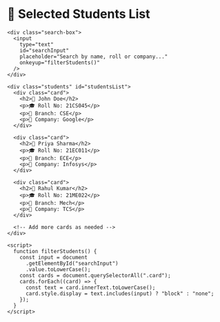 <!DOCTYPE html>
<html lang="en">
  <head>
    <meta charset="UTF-8" />
    <meta name="viewport" content="width=device-width, initial-scale=1.0" />
    
  </head>
  <body>
    <h1>🎉 Selected Students List</h1>

    <div class="search-box">
      <input
        type="text"
        id="searchInput"
        placeholder="Search by name, roll or company..."
        onkeyup="filterStudents()"
      />
    </div>

    <div class="students" id="studentsList">
      <div class="card">
        <h2>👤 John Doe</h2>
        <p>🎓 Roll No: 21CS045</p>
        <p>🧪 Branch: CSE</p>
        <p>🏢 Company: Google</p>
      </div>

      <div class="card">
        <h2>👤 Priya Sharma</h2>
        <p>🎓 Roll No: 21EC011</p>
        <p>🧪 Branch: ECE</p>
        <p>🏢 Company: Infosys</p>
      </div>

      <div class="card">
        <h2>👤 Rahul Kumar</h2>
        <p>🎓 Roll No: 21ME022</p>
        <p>🧪 Branch: Mech</p>
        <p>🏢 Company: TCS</p>
      </div>

      <!-- Add more cards as needed -->
    </div>

    <script>
      function filterStudents() {
        const input = document
          .getElementById("searchInput")
          .value.toLowerCase();
        const cards = document.querySelectorAll(".card");
        cards.forEach((card) => {
          const text = card.innerText.toLowerCase();
          card.style.display = text.includes(input) ? "block" : "none";
        });
      }
    </script>
  </body>
</html>
